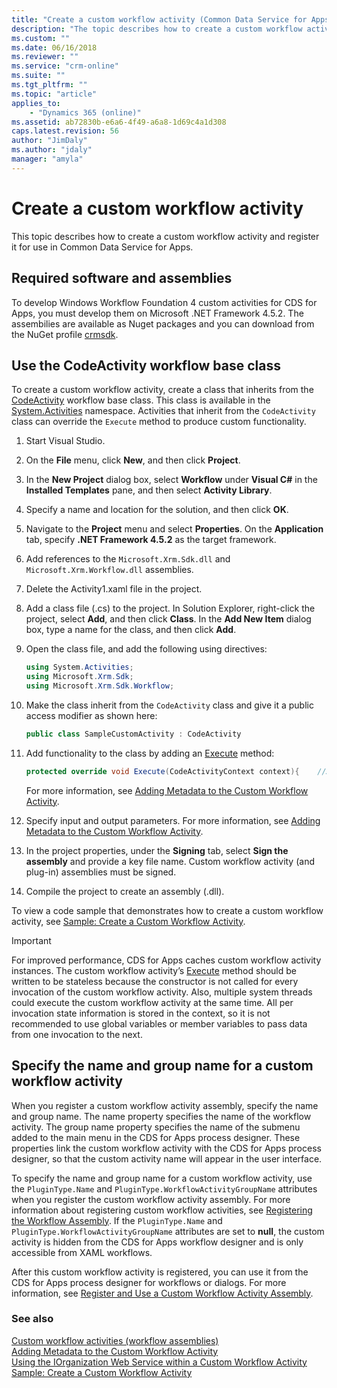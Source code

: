 ```yaml
---
title: "Create a custom workflow activity (Common Data Service for Apps)| Microsoft Docs"
description: "The topic describes how to create a custom workflow activity and register it for use in CDS for Apps (online) Customer Engagement."
ms.custom: ""
ms.date: 06/16/2018
ms.reviewer: ""
ms.service: "crm-online"
ms.suite: ""
ms.tgt_pltfrm: ""
ms.topic: "article"
applies_to: 
    - "Dynamics 365 (online)"
ms.assetid: ab72830b-e6a6-4f49-a6a8-1d69c4a1d308
caps.latest.revision: 56
author: "JimDaly"
ms.author: "jdaly"
manager: "amyla"
---
```

# Create a custom workflow activity

This topic describes how to create a custom workflow activity and register it for use in Common Data Service for Apps. 
  
<a name="Requirements"></a>

## Required software and assemblies

To develop Windows Workflow Foundation 4 custom activities for CDS for Apps, you must develop them on Microsoft .NET Framework 4.5.2. The assembilies are available as Nuget packages and you can download from the NuGet profile [crmsdk](https://www.nuget.org/profiles/crmsdk).
  
<a name="UseCodeActivity"></a>

## Use the CodeActivity workflow base class

 To create a custom workflow activity, create a class that inherits from the [CodeActivity](/dotnet/api/system.activities.codeactivity) workflow base class. This class is available in the [System.Activities](/dotnet/api/system.activities) namespace. Activities that inherit from the `CodeActivity` class can override the `Execute` method to produce custom functionality.  
  
1.  Start Visual Studio.  
2.  On the **File** menu, click **New**, and then click **Project**.  
3.  In the **New Project** dialog box, select **Workflow** under **Visual C#** in the **Installed Templates** pane, and then select **Activity Library**.  
4.  Specify a name and location for the solution, and then click **OK**.  
5.  Navigate to the **Project** menu and select **Properties**. On the **Application** tab, specify **.NET Framework 4.5.2** as the target framework.  
6.  Add references to the `Microsoft.Xrm.Sdk.dll` and `Microsoft.Xrm.Workflow.dll` assemblies.  
7.  Delete the Activity1.xaml file in the project.  
8.  Add a class file (.cs) to the project. In Solution Explorer, right-click the project, select **Add**, and then click **Class**. In the **Add New Item** dialog box, type a name for the class, and then click **Add**.  
9. Open the class file, and add the following using directives:  
  
    ```csharp  
    using System.Activities;
    using Microsoft.Xrm.Sdk;
    using Microsoft.Xrm.Sdk.Workflow;  
    ```  
  
10. Make the class inherit from the `CodeActivity` class and give it a public access modifier as shown here:  
  
    ```csharp  
    public class SampleCustomActivity : CodeActivity  
    ```  
  
11. Add functionality to the class by adding an [Execute](https://msdn.microsoft.com/library/system.activities.codeactivity.execute.aspx) method:  
  
    ```csharp  
    protected override void Execute(CodeActivityContext context){    //Activity code}  
    ```  
  
     For more information, see [Adding Metadata to the Custom Workflow Activity](add-metadata-custom-workflow-activity.md).  
  
12. Specify input and output parameters. For more information, see [Adding Metadata to the Custom Workflow Activity](add-metadata-custom-workflow-activity.md).  
  
13. In the project properties, under the **Signing** tab, select **Sign the assembly** and provide a key file name. Custom workflow activity (and plug-in) assemblies must be signed.  
  
14. Compile the project to create an assembly (.dll).  
  
 To view a code sample that demonstrates how to create a custom workflow activity, see [Sample: Create a Custom Workflow Activity](sample-create-custom-workflow-activity.md).  
  
> [!IMPORTANT]
>  For improved performance, CDS for Apps caches custom workflow activity instances. The custom workflow activity’s [Execute](/dotnet/api/system.activities.codeactivity.execute) method should be written to be stateless because the constructor is not called for every invocation of the custom workflow activity. Also, multiple system threads could execute the custom workflow activity at the same time. All per invocation state information is stored in the context, so it is not recommended to use global variables or member variables to pass data from one invocation to the next.  
  
<a name="NameandGroupName"></a>

## Specify the name and group name for a custom workflow activity

When you register a custom workflow activity assembly, specify the name and group name. The name property specifies the name of the workflow activity. The group name property specifies the name of the submenu added to the main menu in the CDS for Apps process designer. These properties link the custom workflow activity with the CDS for Apps process designer, so that the custom activity name will appear in the user interface.  
  
To specify the name and group name for a custom workflow activity, use the `PluginType.Name` and `PluginType.WorkflowActivityGroupName` attributes when you register the custom workflow activity assembly. For more information about registering custom workflow activities, see [Registering the Workflow Assembly](register-use-custom-workflow-activity-assembly.md). If the `PluginType.Name` and `PluginType.WorkflowActivityGroupName` attributes are set to **null**, the custom activity is hidden from the CDS for Apps workflow designer and is only accessible from XAML workflows.  
  
<!-- TODO:
If you are using the Plug-in Registration tool to register the custom workflow activity assembly, you can specify appropriate values in the **Name** and **WorkflowActivityGroupName** boxes, under the **Editable** region. For more information about using the Plug-in Registration tool, see [Walkthrough: Register a plug-in using the plug-in registration tool](../walkthrough-register-plugin-using-plugin-registration-tool.md).   -->
  
 <!-- TODO: 
![Specify the Group Name and Name while registering](../media/process-name-workflow-activity.png "Specify the Group Name and Name while registering")   -->
  
After this custom workflow activity is registered, you can use it from the CDS for Apps process designer for workflows or dialogs. For more information, see [Register and Use a Custom Workflow Activity Assembly](register-use-custom-workflow-activity-assembly.md).  
  
### See also

[Custom workflow activities (workflow assemblies)](../custom-workflow-activities-workflow-assemblies.md)<br />
[Adding Metadata to the Custom Workflow Activity](add-metadata-custom-workflow-activity.md)<br />
[Using the IOrganization Web Service within a Custom Workflow Activity](use-iorganization-web-service-custom-workflow-activity.md)<br />
[Sample: Create a Custom Workflow Activity](sample-create-custom-workflow-activity.md)<br />
<!-- TODO:
[Sample: Azure aware custom workflow activity](../sample-azure-aware-custom-workflow-activity.md) -->